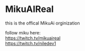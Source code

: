 # MikuAIReal
this is the offical MikuAi orginization


follow miku here:   
https://twitch.tv/mikuaireal  
https://twitch.tv/niledev1

